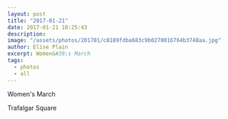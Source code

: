 ```yaml
---
layout: post
title: "2017-01-21"
date: 2017-01-21 10:25:43
description: 
image: "/assets/photos/201701/c8189fdba683c9b0270016764b3748aa.jpg"
author: Elise Plain
excerpt: Women&#39;s March
tags: 
  - photos
  - all
---
```


Women&#39;s March
<p></p>
Trafalgar Square